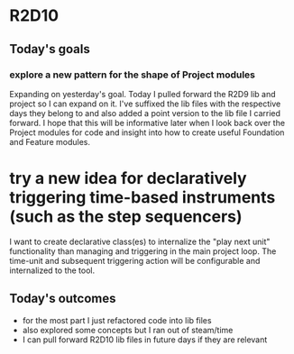 # R2D10

## Today's goals

### explore a new pattern for the shape of Project modules

Expanding on yesterday's goal. Today I pulled forward the R2D9 lib and project so I can expand on it. I've suffixed the lib files with the respective days they belong to and also added a point version to the lib file I carried forward. I hope that this will be informative later when I look back over the Project modules for code and insight into how to create useful Foundation and Feature modules.

# try a new idea for declaratively triggering time-based instruments (such as the step sequencers)

I want to create declarative class(es) to internalize the "play next unit" functionality than managing and triggering in the main project loop. The time-unit and subsequent triggering action will be configurable and internalized to the tool.

## Today's outcomes

- for the most part I just refactored code into lib files
- also explored some concepts but I ran out of steam/time
- I can pull forward R2D10 lib files in future days if they are relevant
